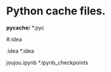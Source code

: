 


# Python cache files.
__pycache__/
*.pyc

#.idea

.idea
*.idea

joujou.ipynb
*.ipynb_checkpoints


